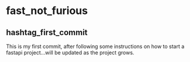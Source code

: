 # fast_not_furious
## hashtag_first_commit
This is my first commit, after following some instructions on how to start a fastapi project...will be updated as the project grows.

